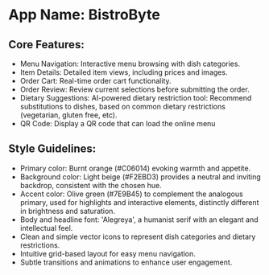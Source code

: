 # **App Name**: BistroByte

## Core Features:

- Menu Navigation: Interactive menu browsing with dish categories.
- Item Details: Detailed item views, including prices and images.
- Order Cart: Real-time order cart functionality.
- Order Review: Review current selections before submitting the order.
- Dietary Suggestions: AI-powered dietary restriction tool: Recommend substitutions to dishes, based on common dietary restrictions (vegetarian, gluten free, etc).
- QR Code: Display a QR code that can load the online menu

## Style Guidelines:

- Primary color: Burnt orange (#C06014) evoking warmth and appetite.
- Background color: Light beige (#F2EBD3) provides a neutral and inviting backdrop, consistent with the chosen hue.
- Accent color: Olive green (#7E9B45) to complement the analogous primary, used for highlights and interactive elements, distinctly different in brightness and saturation.
- Body and headline font: 'Alegreya', a humanist serif with an elegant and intellectual feel.
- Clean and simple vector icons to represent dish categories and dietary restrictions.
- Intuitive grid-based layout for easy menu navigation.
- Subtle transitions and animations to enhance user engagement.